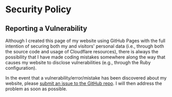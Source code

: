 # Security Policy

## Reporting a Vulnerability

Although I created this page of my website using GitHub Pages with the full intention of securing both my and visitors' personal data (i.e., through both the source code and usage of Cloudflare resources), there is always the possibility that I have made coding mistakes somewhere along the way that causes my website to disclose vulnerabilities (e.g., through the Ruby configuration).

In the event that a vulnerability/error/mistake has been discovered about my website, please [submit an issue to the GitHub repo](https://github.com/PaulTran47/latex-cv-with-biblatex/issues). I will then address the problem as soon as possible.
